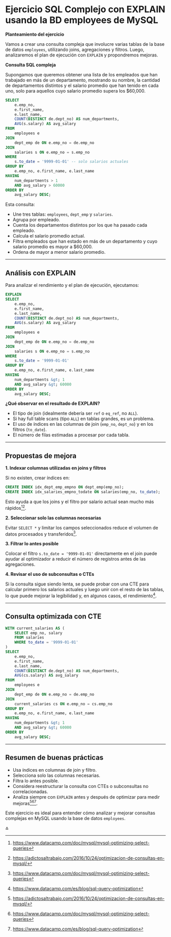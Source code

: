 # Ejercicio SQL Complejo con EXPLAIN usando la BD employees de MySQL

**Planteamiento del ejercicio**

Vamos a crear una consulta compleja que involucre varias tablas de la base de datos `employees`, utilizando joins, agregaciones y filtros. Luego, analizaremos el plan de ejecución con `EXPLAIN` y propondremos mejoras.

**Consulta SQL compleja**

Supongamos que queremos obtener una lista de los empleados que han trabajado en más de un departamento, mostrando su nombre, la cantidad de departamentos distintos y el salario promedio que han tenido en cada uno, solo para aquellos cuyo salario promedio supera los \$60,000.

```sql
SELECT 
    e.emp_no,
    e.first_name,
    e.last_name,
    COUNT(DISTINCT de.dept_no) AS num_departments,
    AVG(s.salary) AS avg_salary
FROM 
    employees e
JOIN 
    dept_emp de ON e.emp_no = de.emp_no
JOIN 
    salaries s ON e.emp_no = s.emp_no
WHERE 
    s.to_date = '9999-01-01' -- solo salarios actuales
GROUP BY 
    e.emp_no, e.first_name, e.last_name
HAVING 
    num_departments > 1
    AND avg_salary > 60000
ORDER BY 
    avg_salary DESC;
```

Esta consulta:

- Une tres tablas: `employees`, `dept_emp` y `salaries`.
- Agrupa por empleado.
- Cuenta los departamentos distintos por los que ha pasado cada empleado.
- Calcula el salario promedio actual.
- Filtra empleados que han estado en más de un departamento y cuyo salario promedio es mayor a \$60,000.
- Ordena de mayor a menor salario promedio.

---

## Análisis con EXPLAIN

Para analizar el rendimiento y el plan de ejecución, ejecutamos:

```sql
EXPLAIN
SELECT 
    e.emp_no,
    e.first_name,
    e.last_name,
    COUNT(DISTINCT de.dept_no) AS num_departments,
    AVG(s.salary) AS avg_salary
FROM 
    employees e
JOIN 
    dept_emp de ON e.emp_no = de.emp_no
JOIN 
    salaries s ON e.emp_no = s.emp_no
WHERE 
    s.to_date = '9999-01-01'
GROUP BY 
    e.emp_no, e.first_name, e.last_name
HAVING 
    num_departments &gt; 1
    AND avg_salary &gt; 60000
ORDER BY 
    avg_salary DESC;
```

**¿Qué observar en el resultado de EXPLAIN?**

- El tipo de join (idealmente debería ser `ref` o `eq_ref`, no `ALL`).
- Si hay full table scans (tipo `ALL`) en tablas grandes, es un problema.
- El uso de índices en las columnas de join (`emp_no`, `dept_no`) y en los filtros (`to_date`).
- El número de filas estimadas a procesar por cada tabla.

---

## Propuestas de mejora

**1. Indexar columnas utilizadas en joins y filtros**

Si no existen, crear índices en:

```sql
CREATE INDEX idx_dept_emp_empno ON dept_emp(emp_no);
CREATE INDEX idx_salaries_empno_todate ON salaries(emp_no, to_date);
```

Esto ayuda a que los joins y el filtro por salario actual sean mucho más rápidos[^4][^3].

**2. Seleccionar solo las columnas necesarias**

Evitar `SELECT *` y limitar los campos seleccionados reduce el volumen de datos procesados y transferidos[^4].

**3. Filtrar lo antes posible**

Colocar el filtro `s.to_date = '9999-01-01'` directamente en el join puede ayudar al optimizador a reducir el número de registros antes de las agregaciones.

**4. Revisar el uso de subconsultas o CTEs**

Si la consulta sigue siendo lenta, se puede probar con una CTE para calcular primero los salarios actuales y luego unir con el resto de las tablas, lo que puede mejorar la legibilidad y, en algunos casos, el rendimiento[^6].

---

## Consulta optimizada con CTE

```sql
WITH current_salaries AS (
    SELECT emp_no, salary
    FROM salaries
    WHERE to_date = '9999-01-01'
)
SELECT 
    e.emp_no,
    e.first_name,
    e.last_name,
    COUNT(DISTINCT de.dept_no) AS num_departments,
    AVG(cs.salary) AS avg_salary
FROM 
    employees e
JOIN 
    dept_emp de ON e.emp_no = de.emp_no
JOIN 
    current_salaries cs ON e.emp_no = cs.emp_no
GROUP BY 
    e.emp_no, e.first_name, e.last_name
HAVING 
    num_departments &gt; 1
    AND avg_salary &gt; 60000
ORDER BY 
    avg_salary DESC;
```

---

## Resumen de buenas prácticas

- Usa índices en columnas de join y filtro.
- Selecciona solo las columnas necesarias.
- Filtra lo antes posible.
- Considera reestructurar la consulta con CTEs o subconsultas no correlacionadas.
- Analiza siempre con `EXPLAIN` antes y después de optimizar para medir mejoras[^3][^4][^6].

Este ejercicio es ideal para entender cómo analizar y mejorar consultas complejas en MySQL usando la base de datos `employees`.

<div>⁂</div>

[^1]: https://popsql.com/blog/complex-sql-queries

[^2]: https://blog.devart.com/how-to-write-complex-mysql-queries.html

[^3]: https://adictosaltrabajo.com/2016/10/24/optimizacion-de-consultas-en-mysql/

[^4]: https://www.datacamp.com/doc/mysql/mysql-optimizing-select-queries

[^5]: https://github.com/bmonroe44/MySQL-for-BI/blob/master/employee database queries.sql

[^6]: https://www.datacamp.com/es/blog/sql-query-optimization

[^7]: https://www.dataforgelabs.com/advanced-sql-concepts/complex-sql-queries

[^8]: https://www.youtube.com/watch?v=bqkUgq8hPMo

[^9]: https://www.youtube.com/watch?v=3Wz7NZalAA8

[^10]: https://www.pontia.tech/como-realizar-consultas-con-sql-10-consejos/

[^11]: https://stackoverflow.com/questions/69838134/complex-query-retrieve-employees-working-in-both-two-specific-departments

[^12]: https://www.youtube.com/watch?v=CIWKBLd3AyA

[^13]: https://www.exoscale.com/syslog/explaining-mysql-queries/

[^14]: https://learnsql.com/blog/25-advanced-sql-query-examples/

[^15]: https://www.reddit.com/r/mysql/comments/ohezl6/whats_the_proper_way_to_handle_complex_queries/

[^16]: https://www3.ntu.edu.sg/home/ehchua/programming/sql/SampleDatabases.html

[^17]: https://stackoverflow.com/questions/64255170/mysql-workplace-query

[^18]: https://dev.mysql.com/doc/en/explain.html

[^19]: https://www.sqlshack.com/es/tecnicas-de-optimizacion-de-consultas-en-sql-server-consejos-y-trucos-de-aplicacion/

[^20]: https://airbyte.com/data-engineering-resources/optimizing-mysql-queries

[^21]: https://wiki.cifprodolfoucha.es/index.php?title=Mysql_Optimización_en_el_diseño_de_BD

[^22]: https://www.youtube.com/watch?v=F4uHeqLfUB8

[^23]: https://dev.to/bilelsalemdev/advanced-sql-mastering-query-optimization-and-complex-joins-4gph

[^24]: https://creacionwebprofesional.org/mysql/consultas-avanzadas-en-mysql-con-clausulas-y-funciones-especiales/

[^25]: https://learnsql.es/blog/25-ejemplos-de-consultas-sql-avanzadas/

[^26]: https://www.thoughtspot.com/data-trends/data-modeling/optimizing-sql-queries

[^27]: https://urilynx.com/blog/sql-excellence

[^28]: https://learn.microsoft.com/es-es/sql/relational-databases/query-processing-architecture-guide?view=sql-server-ver16

[^29]: https://stackoverflow.com/questions/34821015/optimizing-a-sql-query-with-complex-filtering

[^30]: https://dev.mysql.com/doc/refman/8.1/en/select-optimization.html

[^31]: https://dev.to/tyzia/example-of-complex-sql-query-to-get-as-much-data-as-possible-from-database-9he

[^32]: https://www.w3resource.com/sql-exercises/employee-database-exercise/index.php

[^33]: https://www.linkedin.com/pulse/mysql-complex-queries-part-1-techverse-of-prasun-das-nae4c

[^34]: https://es.linkedin.com/advice/0/how-can-you-simplify-complex-sql-queries-using?lang=es\&lang=es

[^35]: https://learn.microsoft.com/es-es/sql/t-sql/queries/hints-transact-sql-query?view=sql-server-ver16


